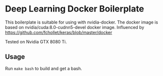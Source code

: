 # Deep Learning Docker Boilerplate

This boilerplate is suitable for using with nvidia-docker. The docker image is based on nvidia/cuda:8.0-cudnn5-devel docker image. Influenced by https://github.com/fchollet/keras/blob/master/docker

Tested on Nvidia GTX 8080 Ti.

## Usage
Run `make bash` to build and get a bash.